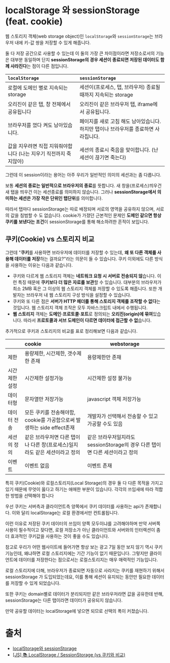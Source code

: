# localStorage 와 sessionStorage (feat. cookie)

웹 스토리지 객체(web storage object)인 `localStorage`와 `sessionStorage`는 브라우저 내에 키-값 쌍을 저장할 수 있게 해줍니다.

둘 다 저장 공간으로 사용할 수 있는데 이 둘의 가장 큰 차이점이라면 저장소로서의 기능은 대부분 동일하며 단지 **sessionStorage의 경우 세션이 종료되면 저장된 데이터도 함께 사라진다**는 점이 다른 점입니다.

| `localStorage`                                               | `sessionStorage`                                             |
| :----------------------------------------------------------- | :----------------------------------------------------------- |
| 로컬에 도메인 별로 지속되는 storage                          | 세션이(프로세스, 탭, 브라우저) 종료될 때까지 지속되는 storage |
| 오리진이 같은 탭, 창 전체에서 공유됩니다                     | 오리진이 같은 브라우저 탭, iframe에서 공유됩니다.            |
| 브라우저를 껐다 켜도 남아있습니다.                           | 페이지를 새로 고침 해도 남아있습니다. 하지만 탭이나 브라우저를 종료하면 사라집니다. |
| 값을 지우려면 직접 지워줘야합니다 (나는 지우기 직전까지 죽지않아) | 세션의 종료시 죽음을 맞이합니다. (난 세션이 끊기면 죽는다)   |

그런데 이 session이라는 용어는 아주 우리가 일반적인 의미의 세션과는 좀 다릅니다.

보통 **세션의 종료는 일반적으로 브라우저의 종료**를 뜻합니다. 새 창을(프로세스)띄우건 새 탭을 띄우건 이는 세션종료를 의미하지 않습니다. 그러나 **sessionStorage에서 의미하는 세션은 가장 작은 단위인 탭단위**를 의미합니다. 

따라서 탭마다 sessionStorage는 따로 배정되며 서로의 영역을 공유하지 않으며, 서로의 값을 침범할 수 도 없습니다. cookie가 가졌던 근본적인 문제인 **도메인 같으면 항상 쿠키를 보낸다는 조건**이 sessionStorage를 통해 해소하려한 흔적이 보입니다.

## **쿠키(Cookie) vs 스토리지 비교**

그런데 "**쿠키**를 사용하면 브라우저에 데이터를 저장할 수 있는데, **왜 또 다른 객체를 사용해 데이터를 저장**하는 걸까요?"라는 의문이 들 수 있습니다. 쿠키 이외에도 다른 방식을 사용하는 이유는 다음과 같습니다.

- 쿠키와 다르게 웹 스토리지 객체는 **네트워크 요청 시 서버로 전송되지 않**습니다. 이런 특징 때문에 **쿠키보다 더 많은 자료를 보관**할 수 있습니다. 대부분의 브라우저가 최소 2MB 혹은 그 이상의 웹 스토리지 객체를 저장할 수 있도록 해줍니다. 또한 개발자는 브라우저 내 웹 스토리지 구성 방식을 설정할 수 있습니다.
- 쿠키와 또 다른 점은 **서버가 HTTP 헤더를 통해 스토리지 객체를 조작할 수 없다**는 것입니다. 웹 스토리지 객체 조작은 모두 자바스크립트 내에서 수행됩니다.
- **웹 스토리지** 객체는 **도메인·프로토콜·포트**로 정의되는 **오리진(origin)에 묶여**있습니다. 따라서 **프로토콜과 서브 도메인이 다르면 데이터에 접근할 수 없**습니다.

추가적으로 쿠키과 스토리지의 비교를 표로 정리해보면 다음과 같습니다.

|                | cookie                                                       | webstorage                                                   |
| :------------- | :----------------------------------------------------------- | ------------------------------------------------------------ |
| 제한           | 용량제한, 시간제한, 갯수제한 존재                            | 용량제한만 존재                                              |
| 시간 제한 설정 | 시간제한 설정가능                                            | 시간제한 설정 불가능                                         |
| 데이터형       | 문자열만 저장가능                                            | javascript 객체 저장가능                                     |
| 데이터 전송    | 모든 쿠키를 전송해야함, cookie를 가공함으로써 발생하는 side effect존재 | 개발자가 선택해서 전송할 수 있고 가공할 수도 있음            |
| 세션의 정의    | 같은 브라우저면 다른 탭이나 다른 창(프로세스)일지라도 같은 세션이라고 정의 | 같은 브라우저일지라도 sessionStorage의 경우 다른 탭이면 다른 세션이라고 정의 |
| 이벤트         | 이벤트 없음                                                  | 이벤트 존재                                                  |

특히 쿠키(Cookie)와 로컬스토리지(Local Storage)의 경우 둘 다 다른 목적을 가지고 있기 때문에 무엇이 옳다고 하기는 애매한 부분이 있습니다. 각각의 쓰임새에 따라 적합한 방법을 선택해야 합니다 

우선 쿠키는 서버측과 클라이언트측 양쪽에서 쿠키 데이터를 사용하는 api가 존재합니다. 이와 달리 localStorage는 로컬 환경에서만 컨트롤됩니다.

이런 이유로 저장된 쿠키 데이터의 쓰임이 양쪽 모두이냐를 고려해야하며 만약 서버쪽 사용이 필수적이고 잦다면, 로컬 저장소가 아닌 클라이언트와 서버와의 인터렉션이 좀 더 효과적인 쿠키값을 사용하는 것이 좋을 수도 있습니다.

참고로 우리가 어떤 웹사이트에 들어가면 항상 보는 광고 7일 동안 보지 않기 역시 쿠키 기능인데, 왜냐하면 로컬 스토리지에는 기간 기능이 없기 때문입니다. 그렇지만 클라이언트에 데이터를 저장한다는 점으로서는 로컬스토리지는 매우 매력적인 기능입니다.

로컬 스토리지에 더해, 브라우저가 종료되면 자동으로 사라지는 쿠키를 재현하기 위해서 sessionStorage 가 도입되었는데요, 이를 통해 세션이 유지되는 동안만 필요한 데이터를 저장할 수 있게 되었습니다.

또한 쿠키는 domain별로 데이터가 분리되지만 같은 브라우저라면 값을 공유한데 반해, sessionStorage는 다른 탭이라면 데이터가 공유되지 않습니다.

만약 공유할 데이터는 localStorage에 넣으면 되므로 선택의 폭이 커졌습니다.



# 출처

- [localStorage와 sessionStorage](https://ko.javascript.info/localstorage)
- [[JS] 📚 LocalStorage / SessionStorage (vs 쿠키와 비교)](https://inpa.tistory.com/entry/JS-%F0%9F%93%9A-localStorage-sessionStorage)
